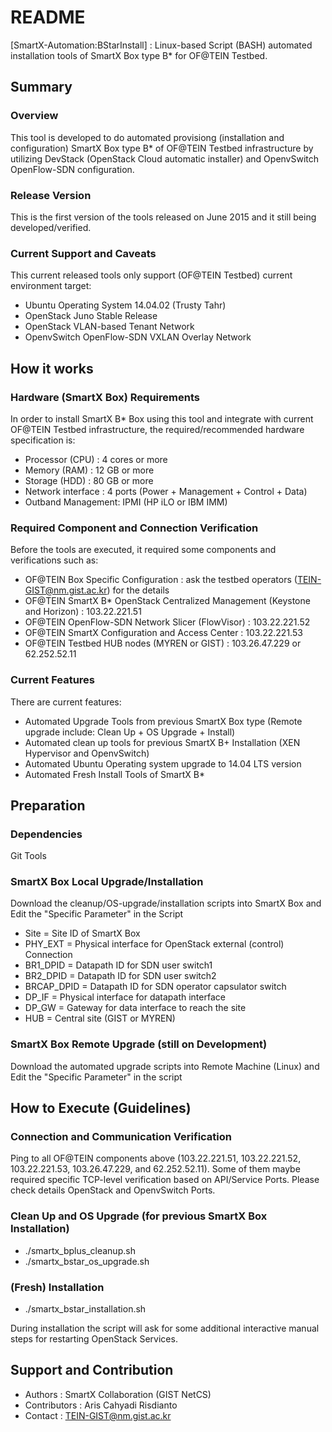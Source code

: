 # README #
[SmartX-Automation:BStarInstall] : Linux-based Script (BASH) automated installation tools of SmartX Box type B* for OF@TEIN Testbed.

## Summary ##
### Overview ###
This tool is developed to do automated provisiong (installation and configuration) SmartX Box type B* of OF@TEIN Testbed infrastructure by utilizing DevStack (OpenStack Cloud automatic installer) and OpenvSwitch OpenFlow-SDN configuration.

### Release Version ###
This is the first version of the tools released on June 2015 and it still being developed/verified. 

### Current Support and Caveats ###

This current released tools only support (OF@TEIN Testbed) current environment target:

* Ubuntu Operating System 14.04.02 (Trusty Tahr)
* OpenStack Juno Stable Release
* OpenStack VLAN-based Tenant Network
* OpenvSwitch OpenFlow-SDN VXLAN Overlay Network

## How it works ##

### Hardware (SmartX Box) Requirements ###

In order to install SmartX B* Box using this tool and integrate with current OF@TEIN Testbed infrastructure, the required/recommended hardware specification is:

* Processor (CPU) 	: 4 cores or more
* Memory (RAM)		: 12 GB or more
* Storage (HDD)		: 80 GB or more			
* Network interface : 4 ports (Power + Management + Control + Data)
* Outband Management: IPMI (HP iLO or IBM IMM)

### Required Component and Connection Verification ###

Before the tools are executed, it required some components and verifications such as:

* OF@TEIN Box Specific Configuration : ask the testbed operators (TEIN-GIST@nm.gist.ac.kr) for the details
* OF@TEIN SmartX B* OpenStack Centralized Management (Keystone and Horizon) : 103.22.221.51
* OF@TEIN OpenFlow-SDN Network Slicer (FlowVisor) : 103.22.221.52
* OF@TEIN SmartX Configuration and Access Center : 103.22.221.53
* OF@TEIN Testbed HUB nodes (MYREN or GIST) : 103.26.47.229 or 62.252.52.11


### Current Features ###

There are current features:

* Automated Upgrade Tools from previous SmartX Box type (Remote upgrade include: Clean Up + OS Upgrade + Install)
* Automated clean up tools for previous SmartX B+ Installation (XEN Hypervisor and OpenvSwitch)
* Automated Ubuntu Operating system upgrade to 14.04 LTS version
* Automated Fresh Install Tools of SmartX B*


## Preparation ##

### Dependencies ###
Git Tools

### SmartX Box Local Upgrade/Installation ###
Download the cleanup/OS-upgrade/installation scripts into SmartX Box and Edit the "Specific Parameter" in the Script

* Site 		= Site ID of SmartX Box
* PHY_EXT		= Physical interface for OpenStack external (control) Connection
* BR1_DPID	= Datapath ID for SDN user switch1	
* BR2_DPID 	= Datapath ID for SDN user switch2	
* BRCAP_DPID	= Datapath ID for SDN operator capsulator switch
* DP_IF		= Physical interface for datapath interface 
* DP_GW		= Gateway for data interface to reach the site
* HUB		= Central site (GIST or MYREN)

### SmartX Box Remote Upgrade (still on Development) ###

Download the automated upgrade scripts into Remote Machine (Linux) and Edit the "Specific Parameter" in the script
<But it might still required customized configuration in the script before execution>

## How to Execute (Guidelines) ##

### Connection and Communication Verification ###

Ping to all OF@TEIN components above (103.22.221.51, 103.22.221.52, 103.22.221.53, 103.26.47.229, and 62.252.52.11).
Some of them maybe required specific TCP-level verification based on API/Service Ports. Please check details OpenStack and OpenvSwitch Ports.

### Clean Up and OS Upgrade (for previous SmartX Box Installation) ###

* ./smartx_bplus_cleanup.sh
* ./smartx_bstar_os_upgrade.sh

### (Fresh) Installation ###

* ./smartx_bstar_installation.sh

During installation the script will ask for some additional interactive manual steps for restarting OpenStack Services.


## Support and Contribution ##

* Authors : SmartX Collaboration (GIST NetCS)
* Contributors : Aris Cahyadi Risdianto
* Contact : TEIN-GIST@nm.gist.ac.kr